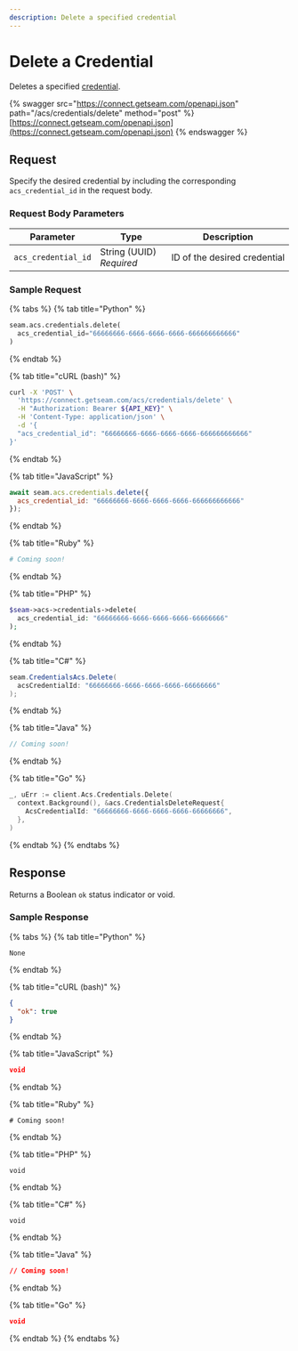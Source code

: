 ```yaml
---
description: Delete a specified credential
---
```


# Delete a Credential

Deletes a specified [credential](../../../capability-guides/access-systems/managing-credentials/).

{% swagger src="https://connect.getseam.com/openapi.json" path="/acs/credentials/delete" method="post" %}
[https://connect.getseam.com/openapi.json](https://connect.getseam.com/openapi.json)
{% endswagger %}

## Request

Specify the desired credential by including the corresponding `acs_credential_id` in the request body.

### Request Body Parameters

<table><thead><tr><th>Parameter</th><th width="112.33333333333331">Type</th><th>Description</th></tr></thead><tbody><tr><td><code>acs_credential_id</code></td><td>String (UUID)<br><em>Required</em></td><td>ID of the desired credential</td></tr></tbody></table>

### Sample Request

{% tabs %}
{% tab title="Python" %}
```python
seam.acs.credentials.delete(
  acs_credential_id="66666666-6666-6666-6666-666666666666"
)
```
{% endtab %}

{% tab title="cURL (bash)" %}
```bash
curl -X 'POST' \
  'https://connect.getseam.com/acs/credentials/delete' \
  -H "Authorization: Bearer ${API_KEY}" \
  -H 'Content-Type: application/json' \
  -d '{
  "acs_credential_id": "66666666-6666-6666-6666-666666666666"
}'
```
{% endtab %}

{% tab title="JavaScript" %}
```javascript
await seam.acs.credentials.delete({
  acs_credential_id: "66666666-6666-6666-6666-666666666666"
});
```
{% endtab %}

{% tab title="Ruby" %}
```ruby
# Coming soon!
```
{% endtab %}

{% tab title="PHP" %}
```php
$seam->acs->credentials->delete(
  acs_credential_id: "66666666-6666-6666-6666-66666666"
);
```
{% endtab %}

{% tab title="C#" %}
```csharp
seam.CredentialsAcs.Delete(
  acsCredentialId: "66666666-6666-6666-6666-66666666"
);
```
{% endtab %}

{% tab title="Java" %}
```java
// Coming soon!
```
{% endtab %}

{% tab title="Go" %}
```go
_, uErr := client.Acs.Credentials.Delete(
  context.Background(), &acs.CredentialsDeleteRequest{
    AcsCredentialId: "66666666-6666-6666-6666-66666666",
  },
)
```
{% endtab %}
{% endtabs %}

## Response

Returns a Boolean `ok` status indicator or void.

### Sample Response

{% tabs %}
{% tab title="Python" %}
```
None
```
{% endtab %}

{% tab title="cURL (bash)" %}
```json
{
  "ok": true
}
```
{% endtab %}

{% tab title="JavaScript" %}
```json
void
```
{% endtab %}

{% tab title="Ruby" %}
```
# Coming soon!
```
{% endtab %}

{% tab title="PHP" %}
```
void
```
{% endtab %}

{% tab title="C#" %}
```
void
```
{% endtab %}

{% tab title="Java" %}
```json
// Coming soon!
```
{% endtab %}

{% tab title="Go" %}
```json
void
```
{% endtab %}
{% endtabs %}
